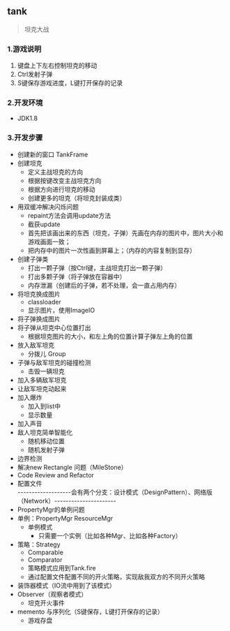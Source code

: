 ## tank
> 坦克大战

### 1.游戏说明
1. 键盘上下左右控制坦克的移动
2. Ctrl发射子弹
3. S键保存游戏进度，L键打开保存的记录

### 2.开发环境
- JDK1.8


### 3.开发步骤
- 创建新的窗口 TankFrame
- 创建坦克
  - 定义主战坦克的方向
  - 根据按键改变主战坦克方向
  - 根据方向进行坦克的移动
  - 创建更多的坦克（将坦克封装成类）
- 用双缓冲解决闪烁问题
  - repaint方法会调用update方法
  - 截获update
  - 首先把该画出来的东西（坦克，子弹）先画在内存的图片中，图片大小和游戏画面一致；
  - 把内存中的图片一次性画到屏幕上；（内存的内容复制到显存）
- 创建子弹类
  - 打出一颗子弹（按Ctrl键，主战坦克打出一颗子弹）
  - 打出多颗子弹（将子弹放在容器中）
  - 内存泄漏（创建后的子弹，若不处理，会一直占用内存）
- 将坦克换成图片
  - classloader
  - 显示图片，使用ImageIO
- 将子弹换成图片
- 将子弹从坦克中心位置打出
  - 根据坦克图片的大小，和左上角的位置计算子弹左上角的位置
- 放入敌军坦克
  - 分拨儿 Group
- 子弹与敌军坦克的碰撞检测
  - 击毁一辆坦克
- 加入多辆敌军坦克
- 让敌军坦克动起来
- 加入爆炸
  - 加入到list中
  - 显示数量
- 加入声音
- 敌人坦克简单智能化
  - 随机移动位置
  - 随机发射子弹
- 边界检测
- 解决new Rectangle 问题（MileStone）
- Code Review and Refactor
- 配置文件  
-------------------会有两个分支：设计模式（DesignPattern）、网络版（Network）----------------------
- PropertyMgr的单例问题
- 单例：PropertyMgr  ResourceMgr
  - 单例模式
    - 只需要一个实例（比如各种Mgr、比如各种Factory）
- 策略：Strategy
  - Comparable
  - Comparator
  - 策略模式应用到Tank.fire
  - 通过配置文件配置不同的开火策略，实现敌我双方的不同开火策略
- 装饰器模式（IO流中用到了该模式）
- Observer（观察者模式）
  - 坦克开火事件
- memento 与序列化（S键保存，L键打开保存的记录）
  - 游戏存盘